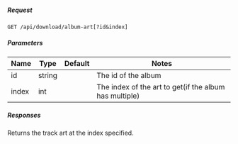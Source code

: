 ##### Request

```
GET /api/download/album-art[?id&index]
```

##### Parameters

|Name|Type|Default|Notes|
|---|---|---|---|
|id|string||The id of the album|
|index|int||The index of the art to get(if the album has multiple)|

##### Responses
Returns the track art at the index specified.